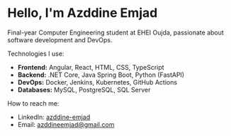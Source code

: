 # Hello, I'm Azddine Emjad  
 Final-year Computer Engineering student at EHEI Oujda, passionate about software development and DevOps.  

 Technologies I use:  
- **Frontend:** Angular, React, HTML, CSS, TypeScript  
- **Backend:** .NET Core, Java Spring Boot, Python (FastAPI)  
- **DevOps:** Docker, Jenkins, Kubernetes, GitHub Actions  
- **Databases:** MySQL, PostgreSQL, SQL Server  

 How to reach me:  
- LinkedIn: [azddine-emjad](https://www.linkedin.com/in/azddine-emjad)  
- Email: azddineemjad@gmail.com  
